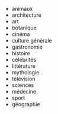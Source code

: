 - animaux
- architecture
- art
- botanique
- cinéma
- culture générale
- gastronomie
- histoire
- célébrités
- littérature
- mythologie
- télévision
- sciences
- médecine
- sport
- géographie

